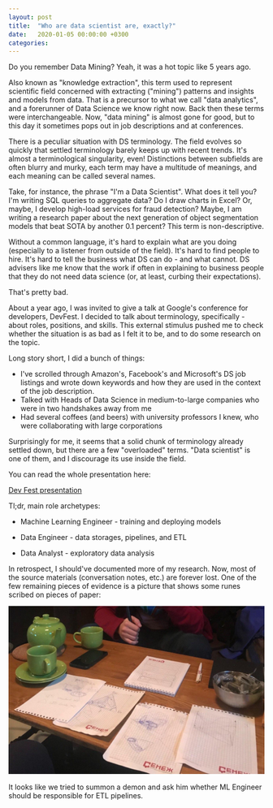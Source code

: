 ```yaml
---
layout: post
title:  "Who are data scientist are, exactly?"
date:   2020-01-05 00:00:00 +0300
categories: 
---
```

Do you remember Data Mining? Yeah, it was a hot topic like 5 years ago.

Also known as "knowledge extraction", this term used to represent scientific field concerned with extracting ("mining") patterns and insights and models from data. That is a precursor to what we call "data analytics", and a forerunner of Data Science we know right now. Back then these terms were interchangeable. Now, "data mining" is almost gone for good, but to this day it sometimes pops out in job descriptions and at conferences.

There is a peculiar situation with DS terminology. The field evolves so quickly that settled terminology barely keeps up with recent trends. It's almost a terminological singularity, even! Distinctions between subfields are often blurry and murky, each term may have a multitude of meanings, and each meaning can be called several names.

Take, for instance, the phrase "I'm a Data Scientist". What does it tell you? I'm writing SQL queries to aggregate data? Do I draw charts in Excel? Or, maybe, I develop high-load services for fraud detection? Maybe, I am writing a research paper about the next generation of object segmentation models that beat SOTA by another 0.1 percent?
This term is non-descriptive.

Without a common language, it's hard to explain what are you doing (especially to a listener from outside of the field). It's hard to find people to hire. It's hard to tell the business what DS can do - and what cannot. DS advisers like me know that the work if often in explaining to business people that they do not need data science (or, at least, curbing their expectations).

That's pretty bad.

About a year ago, I was invited to give a talk at Google's conference for developers, DevFest. I decided to talk about terminology, specifically - about roles, positions, and skills. This external stimulus pushed me to check whether the situation is as bad as I felt it to be, and to do some research on the topic.

Long story short, I did a bunch of things:

- I've scrolled through Amazon's, Facebook's and Microsoft's DS job listings and wrote down keywords and how they
are used in the context of the job description.
- Talked with Heads of Data Science in medium-to-large companies who were in two handshakes away from me
- Had several coffees (and beers) with university professors I knew, who were collaborating with large corporations

Surprisingly for me, it seems that a solid chunk of terminology already settled down, but there are a few "overloaded" terms. "Data scientist" is one of them, and I discourage its use inside the field.

You can read the whole presentation here:

[Dev Fest presentation](/assets/devfest.pdf)

Tl;dr, main role archetypes:

- Machine Learning Engineer - training and deploying models

- Data Engineer - data storages, pipelines, and ETL

- Data Analyst - exploratory data analysis

In retrospect, I should've documented more of my research. Now, most of the source materials (conversation notes, etc.) are forever lost. One of the few remaining pieces of evidence is a picture that shows some runes scribed on pieces of paper:

![](/assets/dsrules.jpg)

It looks like we tried to summon a demon and ask him whether ML Engineer should be responsible for ETL pipelines.
